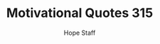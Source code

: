 ---
image: /assets/img/mq/mq_315_manning.png
title: Motivational Quotes 315
categories:
  - Motivational Quotes
author: Hope Staff
notes: Motivational Quotes 315
embed: >-
  EMBED_GOES_HERE
transcript: >-
  SOME LINES OF TEXT START HERE
---